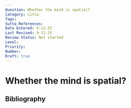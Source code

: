 ```yaml
---
Question: Whether the mind is spatial?
Category: Citta
Tags: 
Sutta References: 
Date Entered: 9-12-25
Last Revised: 9-12-25
Review Status: Not started
Level: 
Priority: 
Number: 
Draft: true
---
```


# Whether the mind is spatial?

## Bibliography

<!-- 

Notes:



-->